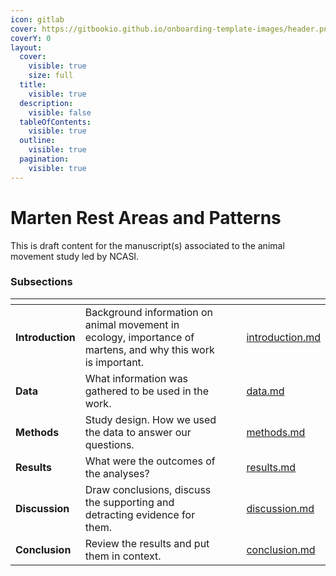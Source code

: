 ```yaml
---
icon: gitlab
cover: https://gitbookio.github.io/onboarding-template-images/header.png
coverY: 0
layout:
  cover:
    visible: true
    size: full
  title:
    visible: true
  description:
    visible: false
  tableOfContents:
    visible: true
  outline:
    visible: true
  pagination:
    visible: true
---
```


# Marten Rest Areas and Patterns

This is draft content for the manuscript(s) associated to the animal movement study led by NCASI.

### Subsections

<table data-view="cards"><thead><tr><th></th><th></th><th data-hidden data-card-cover data-type="files"></th><th data-hidden></th><th data-hidden data-card-target data-type="content-ref"></th></tr></thead><tbody><tr><td><strong>Introduction</strong></td><td>Background information on animal movement in ecology, importance of martens, and why this work is important.</td><td></td><td></td><td><a href="introduction.md">introduction.md</a></td></tr><tr><td><strong>Data</strong></td><td>What information was gathered to be used in the work.</td><td></td><td></td><td><a href="data.md">data.md</a></td></tr><tr><td><strong>Methods</strong></td><td>Study design. How we used the data to answer our questions.</td><td></td><td></td><td><a href="methods.md">methods.md</a></td></tr><tr><td><strong>Results</strong></td><td>What were the outcomes of the analyses?</td><td></td><td></td><td><a href="results.md">results.md</a></td></tr><tr><td><strong>Discussion</strong></td><td>Draw conclusions, discuss the supporting and detracting evidence for them.</td><td></td><td></td><td><a href="discussion.md">discussion.md</a></td></tr><tr><td><strong>Conclusion</strong></td><td>Review the results and put them in context.</td><td></td><td></td><td><a href="conclusion.md">conclusion.md</a></td></tr></tbody></table>

